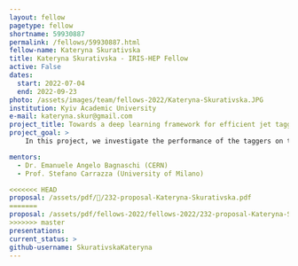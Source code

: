 ```yaml
---
layout: fellow
pagetype: fellow
shortname: 59930887
permalink: /fellows/59930887.html
fellow-name: Kateryna Skurativska
title: Kateryna Skurativska - IRIS-HEP Fellow
active: False
dates:
  start: 2022-07-04
  end: 2022-09-23
photo: /assets/images/team/fellows-2022/Kateryna-Skurativska.JPG
institution: Kyiv Academic University
e-mail: kateryna.skur@gmail.com
project_title: Towards a deep learning framework for efficient jet tagging
project_goal: >
    In this project, we investigate the performance of the taggers on the theoretical characteristics of the training samples for different deep learning models(Convolutional Neural Network(CNN), transfer learning inside CNN, graph neural network LundNet, quantum machine learning models).

mentors:
  - Dr. Emanuele Angelo Bagnaschi (CERN)
  - Prof. Stefano Carrazza (University of Milano)

<<<<<<< HEAD
proposal: /assets/pdf//232-proposal-Kateryna-Skurativska.pdf
=======
proposal: /assets/pdf/fellows-2022/fellows-2022/232-proposal-Kateryna-Skurativska.pdf
>>>>>>> master
presentations:
current_status: >
github-username: SkurativskaKateryna
---
```

